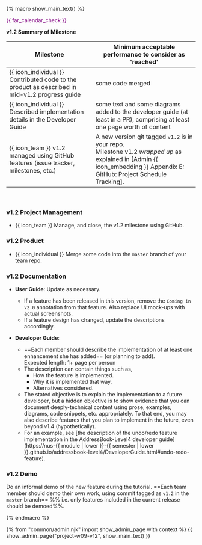 {% macro show_main_text() %}
<div id="main">

<div id="title">

</div>
<div id="body">

<p class="lead" style="color: purple"><md>{{ far_calendar_check }} <include src="project-timeline.md#v12-overview" inline /></md></p>

**v1.2 Summary of Milestone**

Milestone | Minimum acceptable performance to consider as 'reached'
--------- | -------------------------------------------------------
{{ icon_individual }} Contributed code to the product as described in mid-v1.2 progress guide | some code merged
{{ icon_individual }} Described implementation details in the Developer Guide | some text and some diagrams added to the developer guide (at least in a PR), comprising at least one page worth of content
{{ icon_team }} v1.2 managed using GitHub features (issue tracker, milestones, etc.) | A new version git tagged `v1.2` is in your repo.<br> Milestone v1.2 _wrapped up_ as explained in <trigger trigger="click" for="modal:v12-projectTracking">[Admin {{ icon_embedding }} Appendix E: GitHub: Project Schedule Tracking]</trigger>.

<modal large title="Admin {{ icon_embedding }} Appendix E: GitHub: Project Schedule Tracking" id="modal:v12-projectTracking">
  <include src="appendixE-gitHub.md#project-schedule-tracking"/>
</modal>

  
### v1.2 Project Management

* {{ icon_team }} Manage, and close, the v1.2 milestone using GitHub.

### v1.2 Product

* {{ icon_individual }} Merge some code into the `master` branch of your team repo.

### v1.2 Documentation

* **User Guide**: Update as necessary.
  * If a feature has been released in this version, remove the `Coming in v2.0` annotation from that feature. Also replace UI mock-ups with actual screenshots.
  * If a feature design has changed, update the descriptions accordingly.

* **Developer Guide**:
  * ==Each member should describe the implementation of at least one enhancement she has added== (or planning to add). <br>
    Expected length: 1+ page per person
  * The description can contain things such as,
    * How the feature is implemented.
    * Why it is implemented that way.
    * Alternatives considered.
  * The stated objective is to explain the implementation to a future developer, but a hidden objective is to show evidence that you can document deeply-technical content using prose, examples, diagrams, code snippets, etc. appropriately. To that end, you may also describe features that you plan to implement in the future, even beyond v1.4 (hypothetically).
  * For an example, see [the description of the undo/redo feature implementation in the AddressBook-Level4 developer guide](https://nus-{{ module | lower }}-{{ semester | lower }}.github.io/addressbook-level4/DeveloperGuide.html#undo-redo-feature).
  

### v1.2 Demo

Do an informal demo of the new feature during the tutorial. ==Each team member should demo their own work, using commit tagged as `v1.2` in the `master` branch== %%&nbsp;i.e. only features included in the current release should be demoed%%.

</div>
</div>
{% endmacro %}

{% from "common/admin.njk" import show_admin_page with context %}
{{ show_admin_page("project-w09-v12", show_main_text) }}